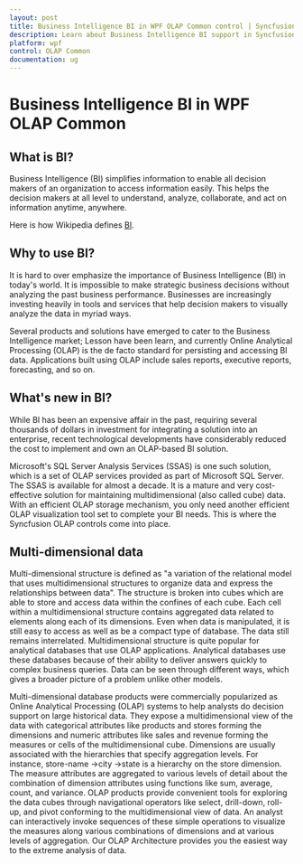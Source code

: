 ```yaml
---
layout: post
title: Business Intelligence BI in WPF OLAP Common control | Syncfusion
description: Learn about Business Intelligence BI support in Syncfusion WPF OLAP Common control, its elements and more details.
platform: wpf
control: OLAP Common
documentation: ug
---
```


# Business Intelligence BI in WPF OLAP Common

## What is BI?

Business Intelligence (BI) simplifies information to enable all decision makers of an organization to access information easily. This helps the decision makers at all level to understand, analyze, collaborate, and act on information anytime, anywhere.

Here is how Wikipedia defines [BI](http://en.wikipedia.org/wiki/Business_intelligence).

## Why to use BI?

It is hard to over emphasize the importance of Business Intelligence (BI) in today's world. It is impossible to make strategic business decisions without analyzing the past business performance. Businesses are increasingly investing heavily in tools and services that help decision makers to visually analyze the data in myriad ways. 

Several products and solutions have emerged to cater to the Business Intelligence market; Lesson have been learn, and currently Online Analytical Processing (OLAP) is the de facto standard for persisting and accessing BI data. Applications built using OLAP include sales reports, executive reports, forecasting, and so on.

## What's new in BI?

While BI has been an expensive affair in the past, requiring several thousands of dollars in investment for integrating a solution into an enterprise, recent technological developments have considerably reduced the cost to implement and own an OLAP-based BI solution. 

Microsoft's SQL Server Analysis Services (SSAS) is one such solution, which is a set of OLAP services provided as part of Microsoft SQL Server. The SSAS is available for almost a decade. It is a mature and very cost-effective solution for maintaining multidimensional (also called cube) data. With an efficient OLAP storage mechanism, you only need another efficient OLAP visualization tool set to complete your BI needs. This is where the Syncfusion OLAP controls come into place.

## Multi-dimensional data

Multi-dimensional structure is defined as "a variation of the relational model that uses multidimensional structures to organize data and express the relationships between data". The structure is broken into cubes which are able to store and access data within the confines of each cube. Each cell within a multidimensional structure contains aggregated data related to elements along each of its dimensions. Even when data is manipulated, it is still easy to access as well as be a compact type of database. The data still remains interrelated. Multidimensional structure is quite popular for analytical databases that use OLAP applications. Analytical databases use these databases because of their ability to deliver answers quickly to complex business queries. Data can be seen through different ways, which gives a broader picture of a problem unlike other models.

Multi-dimensional database products were commercially popularized as Online Analytical Processing (OLAP) systems to help analysts do decision support on large historical data. They expose a multidimensional view of the data with categorical attributes like products and stores forming the dimensions and numeric attributes like sales and revenue forming the measures or cells of the multidimensional cube. Dimensions are usually associated with the hierarchies that specify aggregation levels. For instance, store-name ->city ->state is a hierarchy on the store dimension. The measure attributes are aggregated to various levels of detail about the combination of dimension attributes using functions like sum, average, count, and variance. OLAP products provide convenient tools for exploring the data cubes through navigational operators like select, drill-down, roll-up, and pivot conforming to the multidimensional view of data. An analyst can interactively invoke sequences of these simple operations to visualize the measures along various combinations of dimensions and at various levels of aggregation. Our OLAP Architecture provides you the easiest way to the extreme analysis of data.



